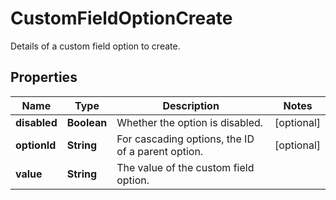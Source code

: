 

# CustomFieldOptionCreate

Details of a custom field option to create.

## Properties

| Name | Type | Description | Notes |
|------------ | ------------- | ------------- | -------------|
|**disabled** | **Boolean** | Whether the option is disabled. |  [optional] |
|**optionId** | **String** | For cascading options, the ID of a parent option. |  [optional] |
|**value** | **String** | The value of the custom field option. |  |



